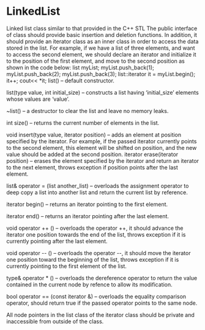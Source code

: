 # LinkedList
Linked list class similar to that provided in the C++ STL 
The public interface of class should provide basic insertion and deletion functions. In addition, it should provide an iterator class as an inner class in order to access the data stored in the list. For example, if we have a list of three elements, and want to access the second element, we should declare an iterator and initialize it to the position of the first element, and move to the second position as shown in the code below:
list<int> myList;
  myList.push_back(1);
  myList.push_back(2);
  myList.push_back(3);
  list<int>::iterator it = myList.begin();
  it++; cout<< *it;
 list() – default constructor.
  
 list(type value, int initial_size) – constructs a list having ‘initial_size’ elements whose values are ‘value’.
 
 ~list() – a destructor to clear the list and leave no memory leaks. 
 
 int size() – returns the current number of elements in the list. 
 
 void insert(type value, iterator position) – adds an element at position specified by the iterator. For example, if the passed iterator currently points to the second element, this element will be shifted on position, and the new value should be added at the second position. 
 iterator erase(iterator position) – erases the element specified by the iterator and return an iterator to the next element, throws exception if position points after the last element. 
 
 list<type>& operator = (list<type> another_list) – overloads the assignment operator to deep copy a list into another list and return the current list by reference. 
  
 iterator begin() – returns an iterator pointing to the first element. 
 
iterator end() – returns an iterator pointing after the last element. 

void operator ++ () – overloads the operator ++, it should advance the iterator one position towards the end of the list, throws exception if it is currently pointing after the last element. 

 void operator -- () – overloads the operator --, it should move the iterator one position toward the beginning of the list, throws exception if it is currently pointing to the first element of the list.
 
type& operator * () – overloads the dereference operator to return the value contained in the current node by refence to allow its modification. 

bool operator == (const iterator &) – overloads the equality comparison operator, should return true if the passed operator points to the same node. 

All node pointers in the list class of the iterator class should be private and inaccessible from outside of the class.


